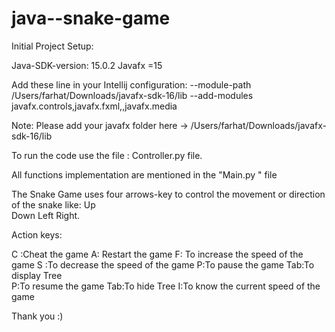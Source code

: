 # java--snake-game
Initial Project Setup:

Java-SDK-version: 15.0.2
Javafx =15

Add these line in your Intellij configuration:
--module-path /Users/farhat/Downloads/javafx-sdk-16/lib --add-modules javafx.controls,javafx.fxml,,javafx.media

Note:  Please add your javafx folder here -> /Users/farhat/Downloads/javafx-sdk-16/lib

To run the code use the file : Controller.py file.

All functions implementation are mentioned in the "Main.py " file

The Snake Game uses four arrows-key to control the movement or direction of the snake like:
    Up      
    Down
    Left
    Right.


Action keys:

C :Cheat the game 						                            	A: Restart the game
F: To increase the speed of the game	               	S :To decrease the speed of the game
P:To  pause the game						                           Tab:To display Tree					
P:To resume the game  				                         		Tab:To hide Tree
I:To know the current speed of the game


Thank you :)
 
